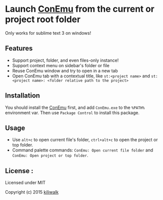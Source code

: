 Launch [ConEmu](https://github.com/Maximus5/ConEmu) from the current or project root folder
=================================
Only works for sublime text 3 on windows!

## Features
* Support project, folder, and even files-only instance!
* Support context menu on sidebar's folder or file 
* Reuse ConEmu window and try to open in a new tab
* Open ConEmu tab with a contextual title, like `st:<project name>` and `st:<project name>: <folder relative path to the project>`

## Installation
You should install the [ConEmu](https://github.com/Maximus5/ConEmu) first, and add `ConEmu.exe` to the `%PATH%` environment var.
Then use `Package Control` to install this package. 

## Usage
* Use `alt+c` to open current file's folder, `ctrl+alt+c` to open the project or top folder.
* Command palette commands: `ConEmu: Open current file folder` and `ConEmu: Open project or top folder`.

## License :

Licensed under MIT

Copyright (c) 2015 [kiliwalk](https://github.com/kiliwalk)
